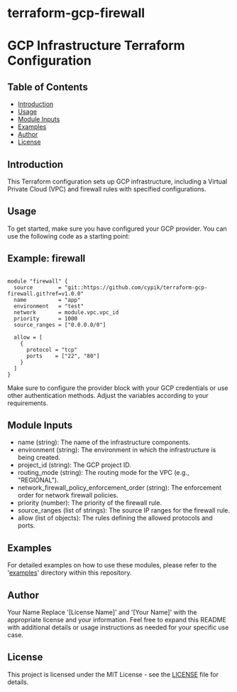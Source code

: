 # terraform-gcp-firewall
# GCP Infrastructure Terraform Configuration

## Table of Contents

- [Introduction](#introduction)
- [Usage](#usage)
- [Module Inputs](#module-inputs)
- [Examples](#examples)
- [Author](#author)
- [License](#license)

## Introduction

This Terraform configuration sets up GCP infrastructure, including a Virtual Private Cloud (VPC) and firewall rules with specified configurations.

## Usage

To get started, make sure you have configured your GCP provider. You can use the following code as a starting point:
## Example: firewall
```hcl

module "firewall" {
  source        = "git::https://github.com/cypik/terraform-gcp-firewall.git?ref=v1.0.0"
  name          = "app"
  environment   = "test"
  network       = module.vpc.vpc_id
  priority      = 1000
  source_ranges = ["0.0.0.0/0"]

  allow = [
    {
      protocol = "tcp"
      ports    = ["22", "80"]
    }
  ]
}
```
Make sure to configure the provider block with your GCP credentials or use other authentication methods. Adjust the variables according to your requirements.

## Module Inputs
- name (string): The name of the infrastructure components.
- environment (string): The environment in which the infrastructure is being created.
- project_id (string): The GCP project ID.
- routing_mode (string): The routing mode for the VPC (e.g., "REGIONAL").
- network_firewall_policy_enforcement_order (string): The enforcement order for network firewall policies.
- priority (number): The priority of the firewall rule.
- source_ranges (list of strings): The source IP ranges for the firewall rule.
- allow (list of objects): The rules defining the allowed protocols and ports.

## Examples
For detailed examples on how to use these modules, please refer to the '[examples](https://github.com/cypik/terraform-gcp-firewall/blob/master/example)' directory within this repository.
## Author
Your Name Replace '[License Name]' and '[Your Name]' with the appropriate license and your information. Feel free to expand this README with additional details or usage instructions as needed for your specific use case.

## License
This project is licensed under the MIT License - see the [LICENSE](https://github.com/cypik/terraform-gcp-firewall/blob/master/LICENCE) file for details.
